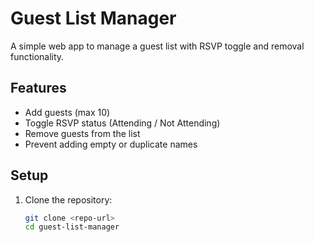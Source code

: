 # Guest List Manager

A simple web app to manage a guest list with RSVP toggle and removal functionality.

## Features

- Add guests (max 10)
- Toggle RSVP status (Attending / Not Attending)
- Remove guests from the list
- Prevent adding empty or duplicate names

## Setup

1. Clone the repository:
   ```bash
   git clone <repo-url>
   cd guest-list-manager
